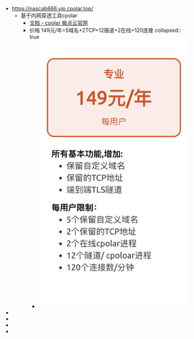 - https://nascab666.vip.cpolar.top/
	- 基于内网穿透工具cpolar
		- [文档 - cpolar 极点云官网](https://www.cpolar.com/docs?_gl=1*8vvqd4*_ga*NjY4Mjc0Njc0LjE3MzExMTg5OTU.*_ga_WF16DPKZZ1*MTc0MDc1NDQ2Mi4yNC4xLjE3NDA3NTUxNjUuMzEuMC4w )
		- 价格 149元/年=5域名+2TCP+12隧道+2在线+120连接
		  collapsed:: true
			- ![image.png](../assets/image_1740755035541_0.png)
-
-
-
-
